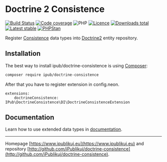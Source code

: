 # Doctrine 2 Consistence

[![Build Status](https://badgen.net/github/checks/ipublikuj/doctrine-consistence/master?cache=300&style=flast-square)](https://github.com/ipublikuj/doctrine-consistence)
[![Code coverage](https://badgen.net/coveralls/c/github/ipublikuj/doctrine-consistence?cache=300&style=flast-square)](https://coveralls.io/github/ipublikuj/doctrine-consistence)
![PHP](https://badgen.net/packagist/php/ipub/doctrine-consistence?cache=300&style=flast-square)
[![Licence](https://badgen.net/packagist/license/ipub/doctrine-consistence?cache=300&style=flast-square)](https://github.com/ipublikuj/doctrine-consistence/blob/master/LICENSE.md)
[![Downloads total](https://badgen.net/packagist/dt/ipub/doctrine-consistence?cache=300&style=flast-square)](https://packagist.org/packages/ipub/doctrine-consistence)
[![Latest stable](https://badgen.net/packagist/v/ipub/doctrine-consistence/latest?cache=300&style=flast-square)](https://packagist.org/packages/ipub/doctrine-consistence)
[![PHPStan](https://img.shields.io/badge/PHPStan-enabled-brightgreen.svg?style=flat-square)](https://github.com/phpstan/phpstan)

Register [Consistence](https://github.com/consistence/consistence-doctrine) data types into [Doctrine2](http://www.doctrine-project.org/) entity repository. 

## Installation

The best way to install ipub/doctrine-consistence is using [Composer](http://getcomposer.org/):

```sh
composer require ipub/doctrine-consistence
```

After that you have to register extension in config.neon.

```neon
extensions:
    doctrineConsistence: IPub\DoctrineConsistence\DI\DoctrineConsistenceExtension
```

## Documentation

Learn how to use extended data types in [documentation](https://github.com/iPublikuj/doctrine-consistence/blob/master/docs/en/index.md).

***
Homepage [https://www.ipublikuj.eu](https://www.ipublikuj.eu) and repository [http://github.com/iPublikuj/doctrine-consistence](http://github.com/iPublikuj/doctrine-consistence).
